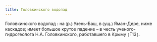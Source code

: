 ```yaml
---
title: Головкинского водопад
---
```


Головкинского водопад
: на ⦅р.⦆ Узень-Баш, в ⦅ущ.⦆ Яман-Дере, ниже каскадов; имеет большое крутое падение – в честь ученого-гидрогеолога Н.А. Головкинского, работавшего в Крыму ⦃Г13⦄.
